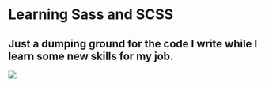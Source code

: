 # Learning Sass and SCSS
## Just a dumping ground for the code I write while I learn some new skills for my job.
![](https://media.giphy.com/media/rBPK3IjzfAdLW/giphy.gif)
